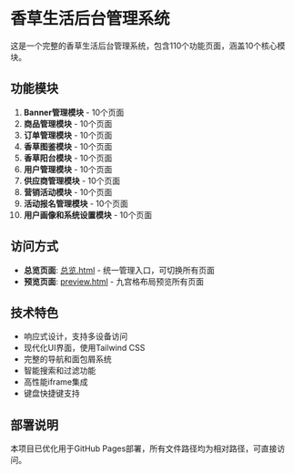 # 香草生活后台管理系统

这是一个完整的香草生活后台管理系统，包含110个功能页面，涵盖10个核心模块。

## 功能模块

1. **Banner管理模块** - 10个页面
2. **商品管理模块** - 10个页面
3. **订单管理模块** - 10个页面
4. **香草图鉴模块** - 10个页面
5. **香草阳台模块** - 10个页面
6. **用户管理模块** - 10个页面
7. **供应商管理模块** - 10个页面
8. **营销活动模块** - 10个页面
9. **活动报名管理模块** - 10个页面
10. **用户画像和系统设置模块** - 10个页面

## 访问方式

- **总览页面**: [总览.html](./总览.html) - 统一管理入口，可切换所有页面
- **预览页面**: [preview.html](./preview.html) - 九宫格布局预览所有页面

## 技术特色

- 响应式设计，支持多设备访问
- 现代化UI界面，使用Tailwind CSS
- 完整的导航和面包屑系统
- 智能搜索和过滤功能
- 高性能iframe集成
- 键盘快捷键支持

## 部署说明

本项目已优化用于GitHub Pages部署，所有文件路径均为相对路径，可直接访问。
